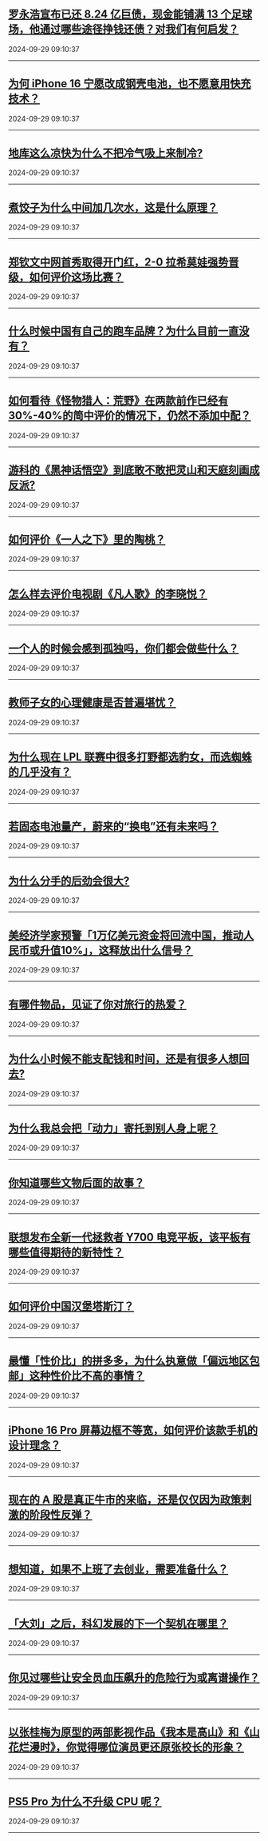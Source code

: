 ## [罗永浩宣布已还 8.24 亿巨债，现金能铺满 13 个足球场，他通过哪些途径挣钱还债？对我们有何启发？](https://www.zhihu.com/question/677043479)

2024-09-29 09:10:37

---
## [为何 iPhone 16 宁愿改成钢壳电池，也不愿意用快充技术？](https://www.zhihu.com/question/667687176)

2024-09-29 09:10:37

---
## [地库这么凉快为什么不把冷气吸上来制冷?](https://www.zhihu.com/question/612815164)

2024-09-29 09:10:37

---
## [煮饺子为什么中间加几次水，这是什么原理？](https://www.zhihu.com/question/635637744)

2024-09-29 09:10:37

---
## [郑钦文中网首秀取得开门红，2-0 拉希莫娃强势晋级，如何评价这场比赛？](https://www.zhihu.com/question/679311341)

2024-09-29 09:10:37

---
## [什么时候中国有自己的跑车品牌？为什么目前一直没有？](https://www.zhihu.com/question/455232411)

2024-09-29 09:10:37

---
## [如何看待《怪物猎人：荒野》在两款前作已经有30%-40%的简中评价的情况下，仍然不添加中配？](https://www.zhihu.com/question/671765881)

2024-09-29 09:10:37

---
## [游科的《黑神话悟空》到底敢不敢把灵山和天庭刻画成反派?](https://www.zhihu.com/question/682894326)

2024-09-29 09:10:37

---
## [如何评价《一人之下》里的陶桃？](https://www.zhihu.com/question/606200856)

2024-09-29 09:10:37

---
## [怎么样去评价电视剧《凡人歌》的李晓悦？](https://www.zhihu.com/question/667355433)

2024-09-29 09:10:37

---
## [一个人的时候会感到孤独吗，你们都会做些什么？](https://www.zhihu.com/question/669859674)

2024-09-29 09:10:37

---
## [教师子女的心理健康是否普遍堪忧？](https://www.zhihu.com/question/664034662)

2024-09-29 09:10:37

---
## [为什么现在 LPL 联赛中很多打野都选豹女，而选蜘蛛的几乎没有？](https://www.zhihu.com/question/664350650)

2024-09-29 09:10:37

---
## [若固态电池量产，蔚来的“换电”还有未来吗？](https://www.zhihu.com/question/666257227)

2024-09-29 09:10:37

---
## [为什么分手的后劲会很大?](https://www.zhihu.com/question/677818084)

2024-09-29 09:10:37

---
## [美经济学家预警「1万亿美元资金将回流中国，推动人民币或升值10%」，这释放出什么信号？](https://www.zhihu.com/question/665596255)

2024-09-29 09:10:37

---
## [有哪件物品，见证了你对旅行的热爱？](https://www.zhihu.com/question/666394131)

2024-09-29 09:10:37

---
## [为什么小时候不能支配钱和时间，还是有很多人想回去?](https://www.zhihu.com/question/640085678)

2024-09-29 09:10:37

---
## [为什么我总会把「动力」寄托到别人身上呢？](https://www.zhihu.com/question/668235338)

2024-09-29 09:10:37

---
## [你知道哪些文物后面的故事？](https://www.zhihu.com/question/267167362)

2024-09-29 09:10:37

---
## [联想发布全新一代拯救者 Y700 电竞平板，该平板有哪些值得期待的新特性？](https://www.zhihu.com/question/668149025)

2024-09-29 09:10:37

---
## [如何评价中国汉堡塔斯汀？](https://www.zhihu.com/question/614636954)

2024-09-29 09:10:37

---
## [最懂「性价比」的拼多多，为什么执意做「偏远地区包邮」这种性价比不高的事情？](https://www.zhihu.com/question/683033232)

2024-09-29 09:10:37

---
## [iPhone 16 Pro 屏幕边框不等宽，如何评价该款手机的设计理念？](https://www.zhihu.com/question/668137224)

2024-09-29 09:10:37

---
## [现在的 A 股是真正牛市的来临，还是仅仅因为政策刺激的阶段性反弹？](https://www.zhihu.com/question/679697244)

2024-09-29 09:10:37

---
## [想知道，如果不上班了去创业，需要准备什么？](https://www.zhihu.com/question/680094906)

2024-09-29 09:10:37

---
## [「大刘」之后，科幻发展的下一个契机在哪里？](https://www.zhihu.com/question/682869587)

2024-09-29 09:10:37

---
## [你见过哪些让安全员血压飙升的危险行为或离谱操作？](https://www.zhihu.com/question/660119449)

2024-09-29 09:10:37

---
## [以张桂梅为原型的两部影视作品《我本是高山》和《山花烂漫时》，你觉得哪位演员更还原张校长的形象？](https://www.zhihu.com/question/666829128)

2024-09-29 09:10:37

---
## [PS5 Pro 为什么不升级 CPU 呢？](https://www.zhihu.com/question/667541816)

2024-09-29 09:10:37

---
